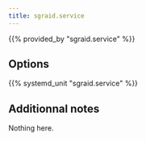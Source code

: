 ```yaml
---
title: sgraid.service
---
```


{{% provided_by "sgraid.service" %}}

## Options

{{% systemd_unit "sgraid.service" %}}

## Additionnal notes

Nothing here.